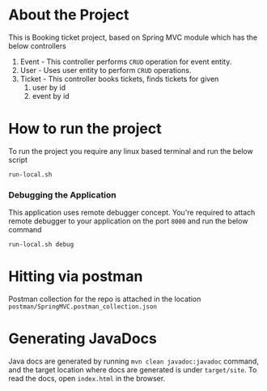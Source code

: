 # About the Project
This is Booking ticket project, based on  Spring MVC module which has the below controllers
1. Event - This controller performs `CRUD` operation for event entity.
2. User - Uses user entity to perform `CRUD` operations.
3. Ticket - This controller books tickets, finds tickets for given 
   1. user by id 
   2. event by id

# How to run the project
To run the project you require any linux based terminal and run the below script
```shell
run-local.sh
```

### Debugging the Application
This application uses remote debugger concept. You're required to attach remote debugger to your application on the port `8000` 
and run the below command

```shell
run-local.sh debug
```

# Hitting via postman
Postman collection for the repo is attached in the location
``postman/SpringMVC.postman_collection.json``

# Generating JavaDocs
Java docs are generated by running ```mvn clean javadoc:javadoc``` command, and the target location where docs are generated is under `target/site`.
To read the docs, open `index.html` in the browser. 



